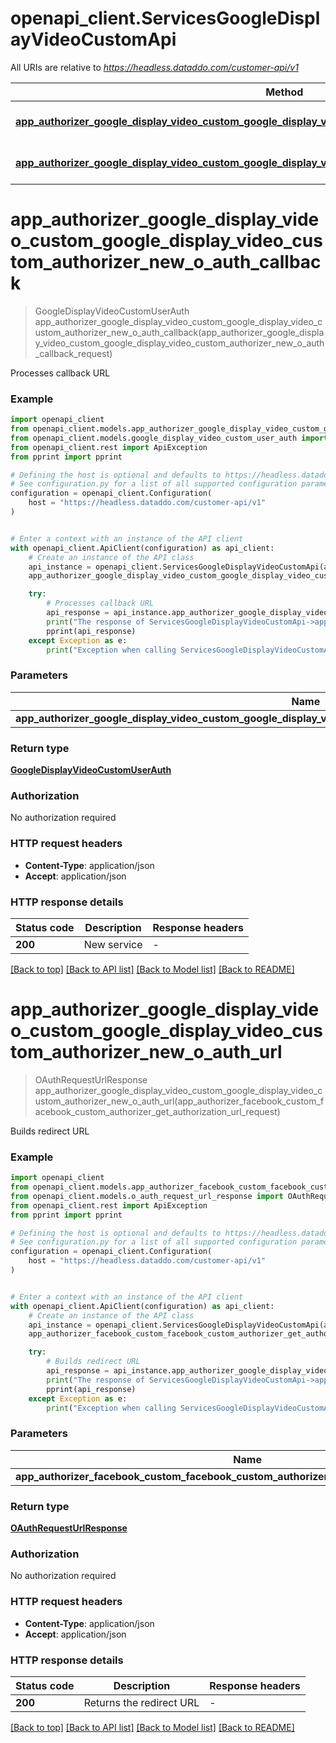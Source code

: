 # openapi_client.ServicesGoogleDisplayVideoCustomApi

All URIs are relative to *https://headless.dataddo.com/customer-api/v1*

Method | HTTP request | Description
------------- | ------------- | -------------
[**app_authorizer_google_display_video_custom_google_display_video_custom_authorizer_new_o_auth_callback**](ServicesGoogleDisplayVideoCustomApi.md#app_authorizer_google_display_video_custom_google_display_video_custom_authorizer_new_o_auth_callback) | **POST** /services/google_display_video_custom/oauth-process-callback | Processes callback URL
[**app_authorizer_google_display_video_custom_google_display_video_custom_authorizer_new_o_auth_url**](ServicesGoogleDisplayVideoCustomApi.md#app_authorizer_google_display_video_custom_google_display_video_custom_authorizer_new_o_auth_url) | **POST** /services/google_display_video_custom/oauth-request-url | Builds redirect URL


# **app_authorizer_google_display_video_custom_google_display_video_custom_authorizer_new_o_auth_callback**
> GoogleDisplayVideoCustomUserAuth app_authorizer_google_display_video_custom_google_display_video_custom_authorizer_new_o_auth_callback(app_authorizer_google_display_video_custom_google_display_video_custom_authorizer_new_o_auth_callback_request)

Processes callback URL

### Example


```python
import openapi_client
from openapi_client.models.app_authorizer_google_display_video_custom_google_display_video_custom_authorizer_new_o_auth_callback_request import AppAuthorizerGoogleDisplayVideoCustomGoogleDisplayVideoCustomAuthorizerNewOAuthCallbackRequest
from openapi_client.models.google_display_video_custom_user_auth import GoogleDisplayVideoCustomUserAuth
from openapi_client.rest import ApiException
from pprint import pprint

# Defining the host is optional and defaults to https://headless.dataddo.com/customer-api/v1
# See configuration.py for a list of all supported configuration parameters.
configuration = openapi_client.Configuration(
    host = "https://headless.dataddo.com/customer-api/v1"
)


# Enter a context with an instance of the API client
with openapi_client.ApiClient(configuration) as api_client:
    # Create an instance of the API class
    api_instance = openapi_client.ServicesGoogleDisplayVideoCustomApi(api_client)
    app_authorizer_google_display_video_custom_google_display_video_custom_authorizer_new_o_auth_callback_request = openapi_client.AppAuthorizerGoogleDisplayVideoCustomGoogleDisplayVideoCustomAuthorizerNewOAuthCallbackRequest() # AppAuthorizerGoogleDisplayVideoCustomGoogleDisplayVideoCustomAuthorizerNewOAuthCallbackRequest | 

    try:
        # Processes callback URL
        api_response = api_instance.app_authorizer_google_display_video_custom_google_display_video_custom_authorizer_new_o_auth_callback(app_authorizer_google_display_video_custom_google_display_video_custom_authorizer_new_o_auth_callback_request)
        print("The response of ServicesGoogleDisplayVideoCustomApi->app_authorizer_google_display_video_custom_google_display_video_custom_authorizer_new_o_auth_callback:\n")
        pprint(api_response)
    except Exception as e:
        print("Exception when calling ServicesGoogleDisplayVideoCustomApi->app_authorizer_google_display_video_custom_google_display_video_custom_authorizer_new_o_auth_callback: %s\n" % e)
```



### Parameters


Name | Type | Description  | Notes
------------- | ------------- | ------------- | -------------
 **app_authorizer_google_display_video_custom_google_display_video_custom_authorizer_new_o_auth_callback_request** | [**AppAuthorizerGoogleDisplayVideoCustomGoogleDisplayVideoCustomAuthorizerNewOAuthCallbackRequest**](AppAuthorizerGoogleDisplayVideoCustomGoogleDisplayVideoCustomAuthorizerNewOAuthCallbackRequest.md)|  | 

### Return type

[**GoogleDisplayVideoCustomUserAuth**](GoogleDisplayVideoCustomUserAuth.md)

### Authorization

No authorization required

### HTTP request headers

 - **Content-Type**: application/json
 - **Accept**: application/json

### HTTP response details

| Status code | Description | Response headers |
|-------------|-------------|------------------|
**200** | New service |  -  |

[[Back to top]](#) [[Back to API list]](../README.md#documentation-for-api-endpoints) [[Back to Model list]](../README.md#documentation-for-models) [[Back to README]](../README.md)

# **app_authorizer_google_display_video_custom_google_display_video_custom_authorizer_new_o_auth_url**
> OAuthRequestUrlResponse app_authorizer_google_display_video_custom_google_display_video_custom_authorizer_new_o_auth_url(app_authorizer_facebook_custom_facebook_custom_authorizer_get_authorization_url_request)

Builds redirect URL

### Example


```python
import openapi_client
from openapi_client.models.app_authorizer_facebook_custom_facebook_custom_authorizer_get_authorization_url_request import AppAuthorizerFacebookCustomFacebookCustomAuthorizerGetAuthorizationUrlRequest
from openapi_client.models.o_auth_request_url_response import OAuthRequestUrlResponse
from openapi_client.rest import ApiException
from pprint import pprint

# Defining the host is optional and defaults to https://headless.dataddo.com/customer-api/v1
# See configuration.py for a list of all supported configuration parameters.
configuration = openapi_client.Configuration(
    host = "https://headless.dataddo.com/customer-api/v1"
)


# Enter a context with an instance of the API client
with openapi_client.ApiClient(configuration) as api_client:
    # Create an instance of the API class
    api_instance = openapi_client.ServicesGoogleDisplayVideoCustomApi(api_client)
    app_authorizer_facebook_custom_facebook_custom_authorizer_get_authorization_url_request = openapi_client.AppAuthorizerFacebookCustomFacebookCustomAuthorizerGetAuthorizationUrlRequest() # AppAuthorizerFacebookCustomFacebookCustomAuthorizerGetAuthorizationUrlRequest | 

    try:
        # Builds redirect URL
        api_response = api_instance.app_authorizer_google_display_video_custom_google_display_video_custom_authorizer_new_o_auth_url(app_authorizer_facebook_custom_facebook_custom_authorizer_get_authorization_url_request)
        print("The response of ServicesGoogleDisplayVideoCustomApi->app_authorizer_google_display_video_custom_google_display_video_custom_authorizer_new_o_auth_url:\n")
        pprint(api_response)
    except Exception as e:
        print("Exception when calling ServicesGoogleDisplayVideoCustomApi->app_authorizer_google_display_video_custom_google_display_video_custom_authorizer_new_o_auth_url: %s\n" % e)
```



### Parameters


Name | Type | Description  | Notes
------------- | ------------- | ------------- | -------------
 **app_authorizer_facebook_custom_facebook_custom_authorizer_get_authorization_url_request** | [**AppAuthorizerFacebookCustomFacebookCustomAuthorizerGetAuthorizationUrlRequest**](AppAuthorizerFacebookCustomFacebookCustomAuthorizerGetAuthorizationUrlRequest.md)|  | 

### Return type

[**OAuthRequestUrlResponse**](OAuthRequestUrlResponse.md)

### Authorization

No authorization required

### HTTP request headers

 - **Content-Type**: application/json
 - **Accept**: application/json

### HTTP response details

| Status code | Description | Response headers |
|-------------|-------------|------------------|
**200** | Returns the redirect URL |  -  |

[[Back to top]](#) [[Back to API list]](../README.md#documentation-for-api-endpoints) [[Back to Model list]](../README.md#documentation-for-models) [[Back to README]](../README.md)

